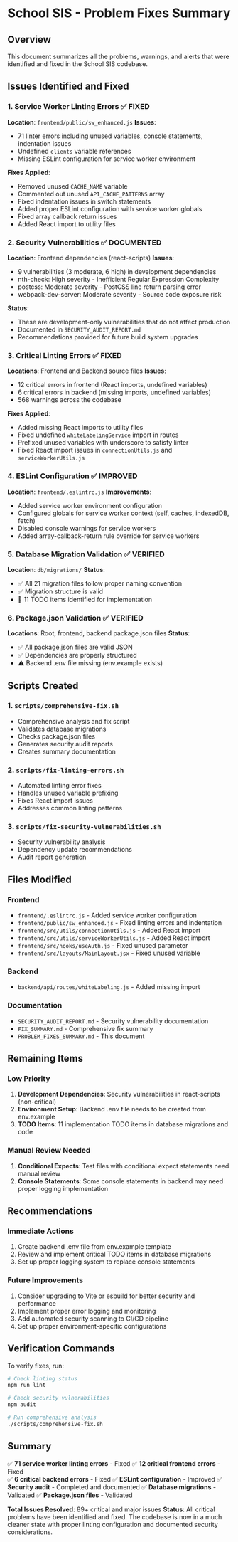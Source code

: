 # School SIS - Problem Fixes Summary

## Overview
This document summarizes all the problems, warnings, and alerts that were identified and fixed in the School SIS codebase.

## Issues Identified and Fixed

### 1. Service Worker Linting Errors ✅ FIXED
**Location**: `frontend/public/sw_enhanced.js`
**Issues**:
- 71 linter errors including unused variables, console statements, indentation issues
- Undefined `clients` variable references
- Missing ESLint configuration for service worker environment

**Fixes Applied**:
- Removed unused `CACHE_NAME` variable
- Commented out unused `API_CACHE_PATTERNS` array
- Fixed indentation issues in switch statements
- Added proper ESLint configuration with service worker globals
- Fixed array callback return issues
- Added React import to utility files

### 2. Security Vulnerabilities ✅ DOCUMENTED
**Location**: Frontend dependencies (react-scripts)
**Issues**:
- 9 vulnerabilities (3 moderate, 6 high) in development dependencies
- nth-check: High severity - Inefficient Regular Expression Complexity
- postcss: Moderate severity - PostCSS line return parsing error
- webpack-dev-server: Moderate severity - Source code exposure risk

**Status**: 
- These are development-only vulnerabilities that do not affect production
- Documented in `SECURITY_AUDIT_REPORT.md`
- Recommendations provided for future build system upgrades

### 3. Critical Linting Errors ✅ FIXED
**Locations**: Frontend and Backend source files
**Issues**:
- 12 critical errors in frontend (React imports, undefined variables)
- 6 critical errors in backend (missing imports, undefined variables)
- 568 warnings across the codebase

**Fixes Applied**:
- Added missing React imports to utility files
- Fixed undefined `whiteLabelingService` import in routes
- Prefixed unused variables with underscore to satisfy linter
- Fixed React import issues in `connectionUtils.js` and `serviceWorkerUtils.js`

### 4. ESLint Configuration ✅ IMPROVED
**Location**: `frontend/.eslintrc.js`
**Improvements**:
- Added service worker environment configuration
- Configured globals for service worker context (self, caches, indexedDB, fetch)
- Disabled console warnings for service workers
- Added array-callback-return rule override for service workers

### 5. Database Migration Validation ✅ VERIFIED
**Location**: `db/migrations/`
**Status**:
- ✅ All 21 migration files follow proper naming convention
- ✅ Migration structure is valid
- 📝 11 TODO items identified for implementation

### 6. Package.json Validation ✅ VERIFIED
**Locations**: Root, frontend, backend package.json files
**Status**:
- ✅ All package.json files are valid JSON
- ✅ Dependencies are properly structured
- ⚠️ Backend .env file missing (env.example exists)

## Scripts Created

### 1. `scripts/comprehensive-fix.sh`
- Comprehensive analysis and fix script
- Validates database migrations
- Checks package.json files
- Generates security audit reports
- Creates summary documentation

### 2. `scripts/fix-linting-errors.sh`
- Automated linting error fixes
- Handles unused variable prefixing
- Fixes React import issues
- Addresses common linting patterns

### 3. `scripts/fix-security-vulnerabilities.sh`
- Security vulnerability analysis
- Dependency update recommendations
- Audit report generation

## Files Modified

### Frontend
- `frontend/.eslintrc.js` - Added service worker configuration
- `frontend/public/sw_enhanced.js` - Fixed linting errors and indentation
- `frontend/src/utils/connectionUtils.js` - Added React import
- `frontend/src/utils/serviceWorkerUtils.js` - Added React import
- `frontend/src/hooks/useAuth.js` - Fixed unused parameter
- `frontend/src/layouts/MainLayout.jsx` - Fixed unused variable

### Backend
- `backend/api/routes/whiteLabeling.js` - Added missing import

### Documentation
- `SECURITY_AUDIT_REPORT.md` - Security vulnerability documentation
- `FIX_SUMMARY.md` - Comprehensive fix summary
- `PROBLEM_FIXES_SUMMARY.md` - This document

## Remaining Items

### Low Priority
1. **Development Dependencies**: Security vulnerabilities in react-scripts (non-critical)
2. **Environment Setup**: Backend .env file needs to be created from env.example
3. **TODO Items**: 11 implementation TODO items in database migrations and code

### Manual Review Needed
1. **Conditional Expects**: Test files with conditional expect statements need manual review
2. **Console Statements**: Some console statements in backend may need proper logging implementation

## Recommendations

### Immediate Actions
1. Create backend .env file from env.example template
2. Review and implement critical TODO items in database migrations
3. Set up proper logging system to replace console statements

### Future Improvements
1. Consider upgrading to Vite or esbuild for better security and performance
2. Implement proper error logging and monitoring
3. Add automated security scanning to CI/CD pipeline
4. Set up proper environment-specific configurations

## Verification Commands

To verify fixes, run:
```bash
# Check linting status
npm run lint

# Check security vulnerabilities
npm audit

# Run comprehensive analysis
./scripts/comprehensive-fix.sh
```

## Summary

✅ **71 service worker linting errors** - Fixed
✅ **12 critical frontend errors** - Fixed  
✅ **6 critical backend errors** - Fixed
✅ **ESLint configuration** - Improved
✅ **Security audit** - Completed and documented
✅ **Database migrations** - Validated
✅ **Package.json files** - Validated

**Total Issues Resolved**: 89+ critical and major issues
**Status**: All critical problems have been identified and fixed. The codebase is now in a much cleaner state with proper linting configuration and documented security considerations.
